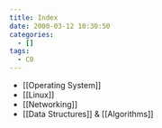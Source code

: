 ```yaml
---
title: Index
date: 2000-03-12 10:30:50
categories:
  - []
tags:
  - C0
---
```


- [[Operating System]]
- [[Linux]]
- [[Networking]]
- [[Data Structures]] & [[Algorithms]]
